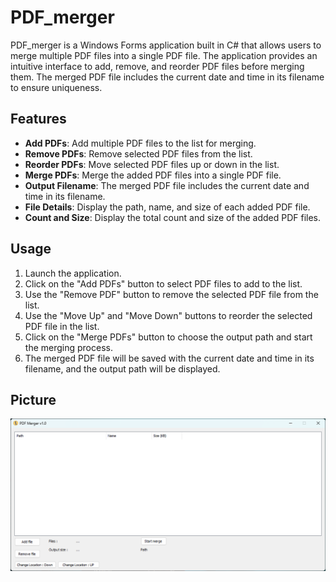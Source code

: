 # PDF_merger

PDF_merger is a Windows Forms application built in C# that allows users to merge multiple PDF files into a single PDF file. The application provides an intuitive interface to add, remove, and reorder PDF files before merging them. The merged PDF file includes the current date and time in its filename to ensure uniqueness.

## Features

- **Add PDFs**: Add multiple PDF files to the list for merging.
- **Remove PDFs**: Remove selected PDF files from the list.
- **Reorder PDFs**: Move selected PDF files up or down in the list.
- **Merge PDFs**: Merge the added PDF files into a single PDF file.
- **Output Filename**: The merged PDF file includes the current date and time in its filename.
- **File Details**: Display the path, name, and size of each added PDF file.
- **Count and Size**: Display the total count and size of the added PDF files.




## Usage

1. Launch the application.
2. Click on the "Add PDFs" button to select PDF files to add to the list.
3. Use the "Remove PDF" button to remove the selected PDF file from the list.
4. Use the "Move Up" and "Move Down" buttons to reorder the selected PDF file in the list.
5. Click on the "Merge PDFs" button to choose the output path and start the merging process.
6. The merged PDF file will be saved with the current date and time in its filename, and the output path will be displayed.


## Picture 
![alt text](https://raw.githubusercontent.com/ik0z/PDF-Merger/main/app.png)
